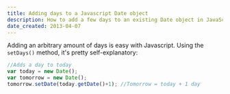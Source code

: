 ```yaml
---
title: Adding days to a Javascript Date object
description: How to add a few days to an existing Date object in JavaScript.
date_created: 2013-04-07
---
```


Adding an arbitrary amount of days is easy with Javascript. Using the `setDays()` method, it's pretty self-explanatory:

```javascript
//Adds a day to today 
var today = new Date();
var tomorrow = new Date();
tomorrow.setDate(today.getDate()+1); //Tomorrow = today + 1 day
```

